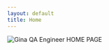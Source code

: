 ```yaml
---
layout: default
title: Home
---
```


<div class="static-image">
    <img src="{{ "assets/images/QA Engineer website home.svg" | relative_url }}" alt="Gina QA Engineer HOME PAGE">
</div>

